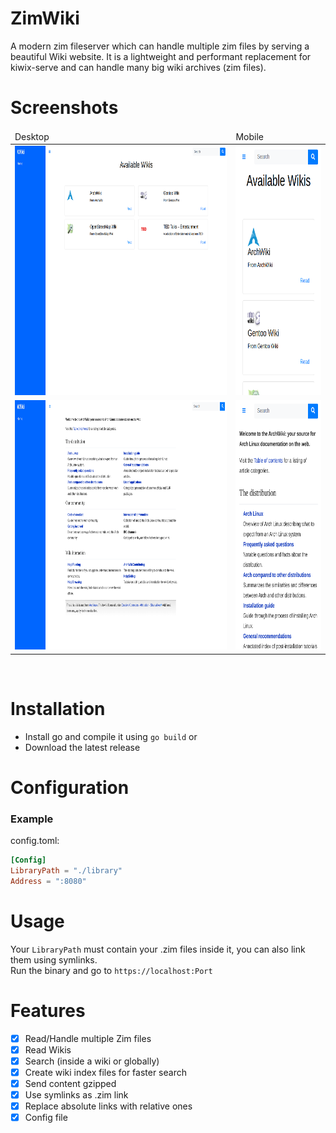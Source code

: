 # ZimWiki
A modern zim fileserver which can handle multiple zim files by serving a beautiful Wiki website. It is a lightweight and performant replacement for kiwix-serve and can handle many big wiki archives (zim files).

# Screenshots
<table>
<thead>
    <td>
        Desktop
    </td>
    <td>
        Mobile
    </td>
</thead>
<tr>
    <td>
        <img src=".img/home.png" width="auto" height="399px"/>
    </td>
    <td>
        <img src=".img/home_mobile.png" width="auto" height="399px"/>
    </td>
</tr>
<tr>
    <td>
        <img src=".img/wiki.png" width="auto" height="399px"/>
    </td>
    <td>
        <img src=".img/wiki_mobile.png" width="auto" height="399px"/>
    </td>
</tr>
</table>
<br>
 

# Installation
- Install go and compile it using `go build`
or
- Download the latest release

# Configuration
### Example
config.toml:
```toml
[Config]
LibraryPath = "./library"
Address = ":8080"
```

# Usage
Your `LibraryPath` must contain your .zim files inside it, you can also link them using symlinks.  
Run the binary and go to `https://localhost:Port`

# Features
- [x] Read/Handle multiple Zim files
- [x] Read Wikis
- [x] Search (inside a wiki or globally)
- [x] Create wiki index files for faster search
- [x] Send content gzipped
- [x] Use symlinks as .zim link
- [x] Replace absolute links with relative ones
- [X] Config file
